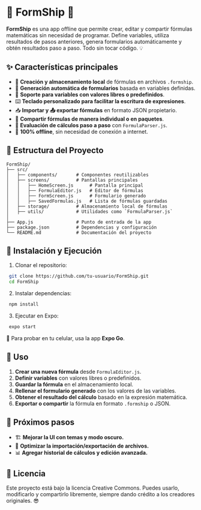 # 📜 FormShip 🚀

**FormShip** es una app offline que permite crear, editar y compartir fórmulas matemáticas sin necesidad de programar. Define variables, utiliza resultados de pasos anteriores, genera formularios automáticamente y obtén resultados paso a paso. Todo sin tocar código. 💡

## ✨ **Características principales**

- 📂 **Creación y almacenamiento local** de fórmulas en archivos `.formship`.
- 📄 **Generación automática de formularios** basada en variables definidas.
- 🔢 **Soporte para variables con valores libres o predefinidos**.
- ⌨️ **Teclado personalizado para facilitar la escritura de expresiones**.
- 📥 **Importar y 📤 exportar fórmulas** en formato JSON propietario.
- 🔗 **Compartir fórmulas de manera individual o en paquetes**.
- 📏 **Evaluación de cálculos paso a paso** con `FormulaParser.js`.
- 🚀 **100% offline**, sin necesidad de conexión a internet.

## 📂 **Estructura del Proyecto**

```
FormShip/
├── src/
│   ├── components/       # Componentes reutilizables
│   ├── screens/          # Pantallas principales
│   │   ├── HomeScreen.js      # Pantalla principal
│   │   ├── FormulaEditor.js   # Editor de fórmulas
│   │   ├── FormScreen.js      # Formulario generado
│   │   ├── SavedFormulas.js   # Lista de fórmulas guardadas
│   ├── storage/          # Almacenamiento local de fórmulas
│   ├── utils/            # Utilidades como `FormulaParser.js`
│
├── App.js                # Punto de entrada de la app
├── package.json          # Dependencias y configuración
└── README.md             # Documentación del proyecto
```

## 🚀 **Instalación y Ejecución**

1. Clonar el repositorio:

```sh
 git clone https://github.com/tu-usuario/FormShip.git
 cd FormShip
```

2. Instalar dependencias:

```sh
 npm install
```

3. Ejecutar en Expo:

```sh
 expo start
```

📌 Para probar en tu celular, usa la app **Expo Go**.

## 📜 **Uso**

1. **Crear una nueva fórmula** desde `FormulaEditor.js`.
2. **Definir variables** con valores libres o predefinidos.
3. **Guardar la fórmula** en el almacenamiento local.
4. **Rellenar el formulario generado** con los valores de las variables.
5. **Obtener el resultado del cálculo** basado en la expresión matemática.
6. **Exportar o compartir** la fórmula en formato `.formship` o JSON.

## 📅 **Próximos pasos**

- 🏗 **Mejorar la UI con temas y modo oscuro.**
- 🔄 **Optimizar la importación/exportación de archivos.**
- 📊 **Agregar historial de cálculos y edición avanzada.**

## 📜 **Licencia**

Este proyecto está bajo la licencia Creative Commons. Puedes usarlo, modificarlo y compartirlo libremente, siempre dando crédito a los creadores originales. 😎

